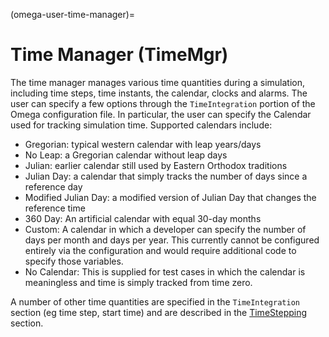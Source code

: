 (omega-user-time-manager)=

# Time Manager (TimeMgr)

The time manager manages various time quantities during a simulation, including
time steps, time instants, the calendar, clocks and alarms. The user can
specify a few options through the ``TimeIntegration`` portion of the Omega
configuration file. In particular, the user can specify the Calendar used
for tracking simulation time. Supported calendars include:
 - Gregorian: typical western calendar with leap years/days
 - No Leap: a Gregorian calendar without leap days
 - Julian: earlier calendar still used by Eastern Orthodox traditions
 - Julian Day: a calendar that simply tracks the number of days since
   a reference day
 - Modified Julian Day: a modified version of Julian Day that changes the
   reference time
 - 360 Day: An artificial calendar with equal 30-day months
 - Custom: A calendar in which a developer can specify the number of
   days per month and days per year. This currently cannot be configured
   entirely via the configuration and would require additional code to
   specify those variables.
 - No Calendar: This is supplied for test cases in which the calendar
   is meaningless and time is simply tracked from time zero.

A number of other time quantities are specified in the ``TimeIntegration``
section (eg time step, start time) and are described in the
[TimeStepping](#omega-user-time-stepping) section.
